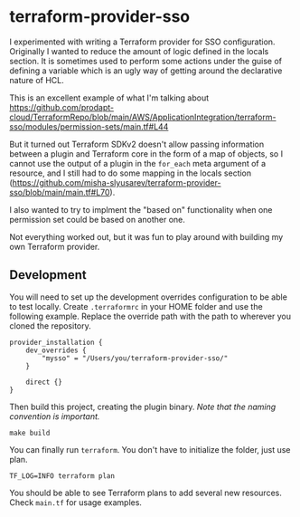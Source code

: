# terraform-provider-sso

I experimented with writing a Terraform provider for SSO configuration. Originally I wanted to reduce the amount of logic defined in the locals section. It is sometimes used to perform some actions under the guise of defining a variable which is an ugly way of getting around the declarative nature of HCL. 

This is an excellent example of what I'm talking about https://github.com/prodapt-cloud/TerraformRepo/blob/main/AWS/ApplicationIntegration/terraform-sso/modules/permission-sets/main.tf#L44

But it turned out Terraform SDKv2 doesn't allow passing information between a plugin and Terraform core
in the form of a map of objects, so I cannot use the output of a plugin in the `for_each` meta argument of a resource, and I still had to do some mapping in the locals section (https://github.com/misha-slyusarev/terraform-provider-sso/blob/main/main.tf#L70).

I also wanted to try to implment the "based on" functionality when one permission set could be based on another one.

Not everything worked out, but it was fun to play around with building my own Terraform provider.

## Development
You will need to set up the development overrides configuration to be able to test locally. Create `.terraformrc` in your HOME folder and use the following example. Replace the override path with the path to wherever you cloned the repository.
```
provider_installation {
	dev_overrides {
		"mysso" = "/Users/you/terraform-provider-sso/"
	}

	direct {}
}
```

Then build this project, creating the plugin binary. *Note that the naming convention is important.*
```
make build
```

You can finally run `terraform`. You don't have to initialize the folder, just use plan.
```
TF_LOG=INFO terraform plan
```
You should be able to see Terraform plans to add several new resources. Check `main.tf` for usage examples.
